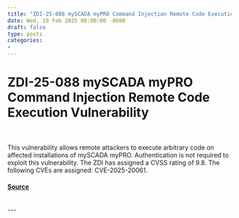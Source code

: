 ```yaml
---
title: "ZDI-25-088 mySCADA myPRO Command Injection Remote Code Execution Vulnerability"
date: Wed, 19 Feb 2025 00:00:00 -0600
draft: false
type: posts
categories: 
- 
---
```

# ZDI-25-088 mySCADA myPRO Command Injection Remote Code Execution Vulnerability

<br/>

<br/>
This vulnerability allows remote attackers to execute arbitrary code on affected installations of mySCADA myPRO. Authentication is not required to exploit this vulnerability. The ZDI has assigned a CVSS rating of 9.8. The following CVEs are assigned: CVE-2025-20061.

#### [Source](http://www.zerodayinitiative.com/advisories/ZDI-25-088/)

<br/>
---
